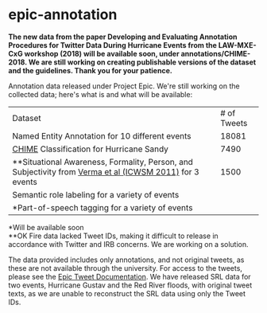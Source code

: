 # epic-annotation
**The new data from the paper <b>Developing and Evaluating Annotation Procedures for Twitter Data During Hurricane Events</b> from the LAW-MXE-CxG workshop (2018) will be available soon, under annotations/CHIME-2018. We are still working on creating publishable versions of the dataset and the guidelines. Thank you for your patience.**

Annotation data released under Project Epic. We're still working on the collected data; here's what is and what will be available:

<table>
  <tr><td>Dataset</td><td># of Tweets</td></tr>
  <tr><td>Named Entity Annotation for 10 different events</td><td>18081</tr>
  <tr><td><a href="http://www.aclweb.org/anthology/W16-6201">CHIME</a> Classification for Hurricane Sandy</td><td>7490</td></tr>
  <tr><td>**Situational Awareness, Formality, Person, and Subjectivity from  <a href="http://www.aaai.org/ocs/index.php/ICWSM/ICWSM11/paper/download/2834/3282">Verma et al (ICWSM 2011)</a> for 3 events</td><td>1500</td></tr>
  <tr><td>Semantic role labeling for a variety of events</td><td/></tr>
  <tr><td>*Part-of-speech tagging for a variety of events</td><td/></tr>
</table>
*Will be available soon<br>
**OK Fire data lacked Tweet IDs, making it difficult to release in accordance with Twitter and IRB concerns. We are working on a solution.

The data provided includes only annotations, and not original tweets, as these are not available through the university. For access to the tweets, please see the <a href="https://github.com/Project-EPIC/epic-annotation/blob/master/Epic%20Tweet%20Documentation.pdf">Epic Tweet Documentation</a>.
We have released SRL data for two events, Hurricane Gustav and the Red River floods, with original tweet texts, as we are unable to reconstruct the SRL data using only the Tweet IDs.
